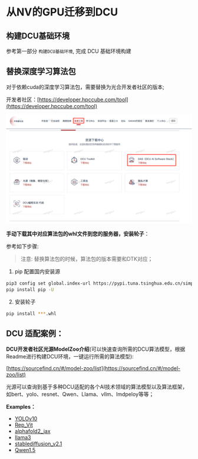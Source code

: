 # 从NV的GPU迁移到DCU


## 构建DCU基础环境

参考第一部分 `构建DCU基础环境`, 完成 DCU 基础环境构建

## 替换深度学习算法包

对于依赖cuda的深度学习算法包，需要替换为光合开发者社区的版本;

开发者社区：[https://developer.hpccube.com/tool](https://developer.hpccube.com/tool)
<!-- ![AI生态包下载地址](./imgs/das.png) -->

<center><img src="./imgs/das.png" alt="AI生态包下载地址" style="zoom:50%;" /></center>


**手动下载其中对应算法包的whl文件到您的服务器，安装轮子**：

参考如下步骤:

> 注意: 替换算法包的时候，算法包的版本需要和DTK对应；

1. pip 配置国内安装源
```bash
pip3 config set global.index-url https://pypi.tuna.tsinghua.edu.cn/simple
pip install pip -U
```
2. 安装轮子
```bash
pip install ***.whl 
```


## DCU 适配案例：

**DCU开发者社区光源ModelZoo介绍**(可以快速查询所需的DCU算法模型，根据Readme进行构建DCU环境，一键运行所需的算法模型):

[https://sourcefind.cn/#/model-zoo/list](https://sourcefind.cn/#/model-zoo/list)

光源可以查询到基于多种DCU适配的各个AI技术领域的算法模型以及算法框架，如bert、yolo、resnet、Qwen、Llama、vllm、lmdpeloy等等；

**Examples：**

- [YOLOv10](https://sourcefind.cn/#/model-zoo/1802637886774013954)
- [Rep_Vit](https://sourcefind.cn/#/model-zoo/1805170476575846402)
- [alphafold2_jax](https://sourcefind.cn/#/model-zoo/1712346117256200194)
- [llama3](https://sourcefind.cn/#/model-zoo/1782218524112154626)
- [stablediffusion_v2.1](https://sourcefind.cn/#/model-zoo/1793173002231443458)
- [Qwen1.5](https://sourcefind.cn/#/model-zoo/1793160576505180161)